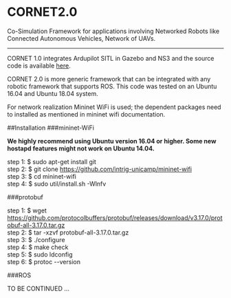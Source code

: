 # CORNET2.0
Co-Simulation Framework for applications involving Networked Robots like Connected Autonomous Vehicles, Network of UAVs. 

---
 
CORNET 1.0 integrates Ardupilot SITL in Gazebo and NS3 and the source code is available [here](https://github.com/srikrishna3118/CORNET.git).

CORNET 2.0 is more generic framework that can be integrated with any robotic framework that supports ROS. This code was tested on an Ubuntu 16.04 and Ubuntu 18.04 system.

For network realization Mininet WiFi is used; the dependent packages need to installed as mentioned in mininet wifi documentation. 

##Installation 
###mininet-WiFi

**We highly recommend using Ubuntu version 16.04 or higher. Some new hostapd features might not work on Ubuntu 14.04.**

step 1: $ sudo apt-get install git  
step 2: $ git clone https://github.com/intrig-unicamp/mininet-wifi  
step 3: $ cd mininet-wifi  
step 4: $ sudo util/install.sh -Wlnfv  

###protobuf

step 1: $ wget https://github.com/protocolbuffers/protobuf/releases/download/v3.17.0/protobuf-all-3.17.0.tar.gz
\
step 2: $ tar -xzvf protobuf-all-3.17.0.tar.gz
\
step 3: $ ./configure
\
step 4: $ make check 
\
step 5: $ sudo ldconfig
\
step 6: $ protoc --version

###ROS

TO BE CONTINUED ...
